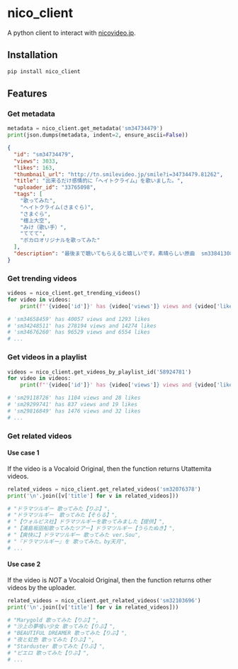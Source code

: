 # nico_client

A python client to interact with [nicovideo.jp](https://nicovideo.jp).

## Installation

```bash
pip install nico_client
```

## Features

### Get metadata

```python
metadata = nico_client.get_metadata('sm34734479')
print(json.dumps(metadata, indent=2, ensure_ascii=False))
```

```json
{
  "id": "sm34734479",
  "views": 3033,
  "likes": 163,
  "thumbnail_url": "http://tn.smilevideo.jp/smile?i=34734479.81262",
  "title": "出来るだけ感情的に「ヘイトクライム」を歌いました。",
  "uploader_id": "33765098",
  "tags": [
    "歌ってみた",
    "ヘイトクライム(さまぐら)",
    "さまぐら",
    "檀上大空",
    "みけ（歌い手）",
    "ててて",
    "ボカロオリジナルを歌ってみた"
  ],
  "description": "最後まで聴いてもらえると嬉しいです。素晴らしい原曲  sm33841308MIX　みけ　mylist/58924781　https://twitter.com/rnike_san 歌　ててて　mylist/41403147　https://twitter.com/tetete2525"
}
```

### Get trending videos

```python
videos = nico_client.get_trending_videos()
for video in videos:
    print(f"'{video['id']}' has {video['views']} views and {video['likes']} likes")

# 'sm34658459' has 40057 views and 1293 likes
# 'sm34248511' has 278194 views and 14274 likes
# 'sm34676260' has 96529 views and 6554 likes
# ...
```

### Get videos in a playlist

```python
videos = nico_client.get_videos_by_playlist_id('58924781')
for video in videos:
    print(f"'{video['id']}' has {video['views']} views and {video['likes']} likes")

# 'sm29118726' has 1104 views and 28 likes
# 'sm29299741' has 837 views and 19 likes
# 'sm29816849' has 1476 views and 32 likes
# ...
```

### Get related videos

#### Use case 1

If the video is a Vocaloid Original, then the function returns Utattemita videos.

```python
related_videos = nico_client.get_related_videos('sm32076378')
print('\n'.join([v['title'] for v in related_videos]))

# "ドラマツルギー 歌ってみた【りぶ】",
# "ドラマツルギー　歌ってみた【そらる】",
# "【ウォルピス社】ドラマツルギーを歌ってみました【提供】",
# "【浦島坂田船歌ってみたツアー】ドラマツルギー【うらたぬき】",
# "【爽快に】ドラマツルギー 歌ってみた ver.Sou",
# "『ドラマツルギー』を 歌ってみた。by天月",
# ...
```

#### Use case 2

If the video is _NOT_ a Vocaloid Original, then the function returns other videos by the uploader.

```python
related_videos = nico_client.get_related_videos('sm32103696')
print('\n'.join([v['title'] for v in related_videos]))

# "Marygold 歌ってみた【りぶ】",
# "沙上の夢喰い少女 歌ってみた【りぶ】",
# "BEAUTIFUL DREAMER 歌ってみた【りぶ】",
# "夜と虹色 歌ってみた【りぶ】",
# "Starduster 歌ってみた【りぶ】",
# "ピエロ 歌ってみた【りぶ】",
# ...
```
